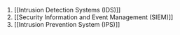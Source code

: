 1. [[Intrusion Detection Systems (IDS)]]
2. [[Security Information and Event Management (SIEM)]]
3. [[Intrusion Prevention System (IPS)]]